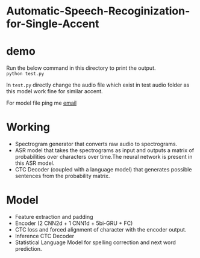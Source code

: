 # Automatic-Speech-Recoginization-for-Single-Accent

# demo
Run the below command in this directory to print the output. <br />
 ```python test.py```
 
In ```test.py``` directly change the audio file which exist in test audio folder as this model work fine for similar accent.

For model file ping me [email](valliaravind@gmail.com)

# Working
  * Spectrogram generator that converts raw audio to spectrograms.
  * ASR model that takes the spectrograms as input and outputs a matrix of probabilities over characters over time.The neural network is present in this ASR model.
  * CTC Decoder (coupled with a language model) that generates possible sentences from the probability matrix.

# Model
  * Feature extraction and padding
  * Encoder (2 CNN2d + 1 CNN1d + 5bi-GRU + FC)
  * CTC loss and forced alignment of character with the encoder output.
  * Inference CTC Decoder
  * Statistical Language Model for spelling correction and next word prediction.

